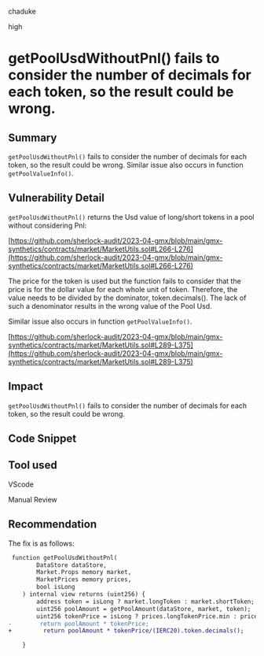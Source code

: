 chaduke

high

# getPoolUsdWithoutPnl() fails to consider the number of decimals for each token, so the result could be wrong.

## Summary
``getPoolUsdWithoutPnl()`` fails to consider the number of decimals for each token, so the result could be wrong. Similar issue also occurs in function ``getPoolValueInfo()``.

## Vulnerability Detail
``getPoolUsdWithoutPnl()`` returns the Usd value of long/short tokens in a pool without considering Pnl:

[https://github.com/sherlock-audit/2023-04-gmx/blob/main/gmx-synthetics/contracts/market/MarketUtils.sol#L266-L276](https://github.com/sherlock-audit/2023-04-gmx/blob/main/gmx-synthetics/contracts/market/MarketUtils.sol#L266-L276)

The price for the token is used but the function fails to consider that the price is for the dollar value for each whole unit of token. Therefore, the value needs to be divided by the dominator, token.decimals(). The lack of such a denominator results in the wrong value of the Pool Usd.

Similar issue also occurs in function ``getPoolValueInfo()``.

[https://github.com/sherlock-audit/2023-04-gmx/blob/main/gmx-synthetics/contracts/market/MarketUtils.sol#L289-L375](https://github.com/sherlock-audit/2023-04-gmx/blob/main/gmx-synthetics/contracts/market/MarketUtils.sol#L289-L375)

## Impact
``getPoolUsdWithoutPnl()`` fails to consider the number of decimals for each token, so the result could be wrong. 


## Code Snippet


## Tool used
VScode

Manual Review

## Recommendation
The fix is as follows:
```diff
 function getPoolUsdWithoutPnl(
        DataStore dataStore,
        Market.Props memory market,
        MarketPrices memory prices,
        bool isLong
    ) internal view returns (uint256) {
        address token = isLong ? market.longToken : market.shortToken;
        uint256 poolAmount = getPoolAmount(dataStore, market, token);
        uint256 tokenPrice = isLong ? prices.longTokenPrice.min : prices.shortTokenPrice.min;
-        return poolAmount * tokenPrice;
+         return poolAmount * tokenPrice/(IERC20).token.decimals();

    }

```